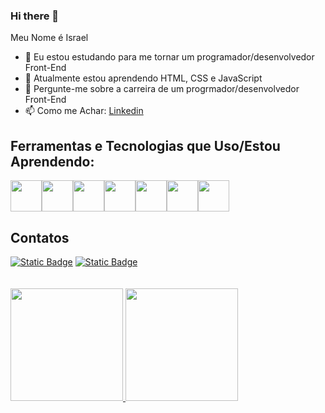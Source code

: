 ### Hi there 👋

Meu Nome é Israel

- 🔭 Eu estou estudando para me tornar um programador/desenvolvedor Front-End
- 🌱 Atualmente estou aprendendo HTML, CSS e JavaScript
- 💬 Pergunte-me sobre a carreira de um progrmador/desenvolvedor Front-End
- 📫 Como me Achar: [Linkedin](https://www.linkedin.com/in/israel-soares-porto-b24bb8241/)

## Ferramentas e Tecnologias que Uso/Estou Aprendendo:

<div style="display: flex;">
<img loading="lazy" src="https://cdn.jsdelivr.net/gh/devicons/devicon@latest/icons/html5/html5-plain.svg" width=50px />
<img loading="lazy" src="https://cdn.jsdelivr.net/gh/devicons/devicon@latest/icons/css3/css3-plain.svg" width=50px />
<img loading="lazy" src="https://cdn.jsdelivr.net/gh/devicons/devicon@latest/icons/javascript/javascript-original.svg" width=50px />
<img loading="lazy" src="https://cdn.jsdelivr.net/gh/devicons/devicon@latest/icons/git/git-original.svg" width=50px />
<img loading="lazy" src="https://cdn.jsdelivr.net/gh/devicons/devicon@latest/icons/linux/linux-original.svg" width=50px />
<img loading="lazy" src="https://cdn.jsdelivr.net/gh/devicons/devicon@latest/icons/java/java-original-wordmark.svg" width=50px />
<img loading="lazy" src="https://cdn.jsdelivr.net/gh/devicons/devicon@latest/icons/python/python-original.svg" width=50px />
</div>

## Contatos

<div>
  <a href="mailto:isaelporto15@gmail.com" target="_blank"><img alt="Static Badge" src="https://img.shields.io/badge/Gmail-D14836?style=for-the-badge&logo=gmail&labelColor=orange&color=red"></a>
  <a href="https://www.linkedin.com/in/israel-soares-porto-b24bb8241/" target="_blank"><img alt="Static Badge" src="https://img.shields.io/badge/-LinkedIn-%25230077B5?style=for-the-badge&logo=linkedin&logoColor=blue&labelColor=lightblue&color=blue">
</a>
</div>

<br>
<br>

<div>
<a href="https://github.com/Israel-SoaresPorto">
<img loading="lazy" height="180em" src="https://github-readme-stats.vercel.app/api/top-langs/?username=Israel-SoaresPorto&layout=compact&langs_count=7&theme=radical"/>
<img loading="lazy" height="180em" src="https://github-readme-stats.vercel.app/api?username=Israel-SoaresPorto&show_icons=true&theme=radical&include_all_commits=true"/>
</div>

          
          
          
          
          
          

